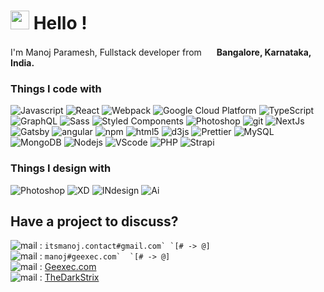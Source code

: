 
<h1><img src="https://emojis.slackmojis.com/emojis/images/1531849430/4246/blob-sunglasses.gif?1531849430" width="30"/> Hello !</h1>


<p>I'm Manoj Paramesh, Fullstack developer from <img src="https://image.flaticon.com/icons/svg/3174/3174946.svg" width="16"/> <b>Bangalore, Karnataka, India.</b></p>
<h3>Things I code with</h3>
<p>
  <img alt="Javascript" src="https://img.shields.io/badge/-Javascript-ea2845?style=flat-square&logo=javascript&logoColor=black&color=yellow" />
  <img alt="React" src="https://img.shields.io/badge/-React-45b8d8?style=flat-square&logo=react&logoColor=white" />
  <img alt="Webpack" src="https://img.shields.io/badge/-Webpack-8DD6F9?style=flat-square&logo=webpack&logoColor=white" /> 
  <img alt="Google Cloud Platform" src="https://img.shields.io/badge/-Google_Cloud_Platform-1a73e8?style=flat-square&logo=google-cloud&logoColor=white" />
  <img alt="TypeScript" src="https://img.shields.io/badge/-TypeScript-007ACC?style=flat-square&logo=typescript&logoColor=white" />
  <img alt="GraphQL" src="https://img.shields.io/badge/-GraphQL-E10098?style=flat-square&logo=graphql&logoColor=white" />
  <img alt="Sass" src="https://img.shields.io/badge/-Sass-CC6699?style=flat-square&logo=sass&logoColor=white" />
  <img alt="Styled Components" src="https://img.shields.io/badge/-Styled_Components-db7092?style=flat-square&logo=styled-components&logoColor=white" />
  <img alt="Photoshop" src="https://img.shields.io/badge/-Photoshop-ea2845?style=flat-square&logo=adobe-photoshop&logoColor=white&color=blue" />
  <img alt="git" src="https://img.shields.io/badge/-Git-F05032?style=flat-square&logo=git&logoColor=white" />
  <img alt="NextJs" src="https://img.shields.io/badge/-NextJs-ea2845?style=flat-square&logo=next.js&logoColor=white&color=black" />
  <img alt="Gatsby" src="https://img.shields.io/badge/-Gatsby-ea2845?style=flat-square&logo=Gatsby&logoColor=white&color=purple" />
  <img alt="angular" src="https://img.shields.io/badge/-Angular-DD0031?style=flat-square&logo=angular&logoColor=white" />
  <img alt="npm" src="https://img.shields.io/badge/-NPM-CB3837?style=flat-square&logo=npm&logoColor=white" />
  <img alt="html5" src="https://img.shields.io/badge/-HTML5-E34F26?style=flat-square&logo=html5&logoColor=white" />
  <img alt="d3js" src="https://img.shields.io/badge/-D3.js-F9A03C?style=flat-square&logo=d3.js&logoColor=white" />
  <img alt="Prettier" src="https://img.shields.io/badge/-Prettier-F7B93E?style=flat-square&logo=prettier&logoColor=white" />
  <img alt="MySQL" src="https://img.shields.io/badge/-MySQL-ea2845?style=flat-square&logo=MySQL&logoColor=white" />
  <img alt="MongoDB" src="https://img.shields.io/badge/-MongoDB-13aa52?style=flat-square&logo=mongodb&logoColor=white" />
  <img alt="Nodejs" src="https://img.shields.io/badge/-Nodejs-43853d?style=flat-square&logo=Node.js&logoColor=white" />
  <img alt="VScode" src="https://img.shields.io/badge/-VScode-ea2845?style=flat-square&logo=visual-studio-code&logoColor=white&color=blue" />
  <img alt="PHP" src="https://img.shields.io/badge/-PHP-ea2845?style=flat-square&logo=php&logoColor=white&color=green" />
  <img alt="Strapi" src="https://img.shields.io/badge/-Strapi-ea2845?style=flat-square&logo=strapi&logoColor=white&color=lightpurple" />
  
  
</p>
<h3>Things I design with</h3>
<p>
  <img alt="Photoshop" src="https://img.shields.io/badge/-Photoshop-ea2845?style=flat-square&logo=adobe-photoshop&logoColor=white&color=blue" />
  <img alt="XD" src="https://img.shields.io/badge/-XD-ea2845?style=flat-square&logo=adobe-xd&logoColor=white&color=gray" />
  <img alt="INdesign" src="https://img.shields.io/badge/-Indesign-ea2845?style=flat-square&logo=adobe-indesign&logoColor=white&color=yellow" />
  <img alt="Ai" src="https://img.shields.io/badge/-Ai-ea2845?style=INdesign&logo=adobe-illustrator&logoColor=white&color=pink" />
</p>

<h2>Have a project to discuss?</h2>
<p>
<img alt="mail" src="https://img.shields.io/badge/-Personal-ea2845?style=flat-square&logo=mail.ru&logoColor=white&color=black" /> : <code>itsmanoj.contact#gmail.com` `[# -> @]</code></br>
<img alt="mail" src="https://img.shields.io/badge/-Official-ea2845?style=flat-square&logo=gmail&logoColor=white&color=green" /> : <code>manoj#geexec.com`  `[# -> @]</code></br>
<img alt="mail" src="https://img.shields.io/badge/-Visit-ea2845?style=flat-square&logo=curl&logoColor=white&color=gray" /> : <a href="https://geexec.com">Geexec.com</a></br>
<img alt="mail" src="https://img.shields.io/badge/-XDA-ea2845?style=flat-square&logo=xda-developers&logoColor=white&color=orange" /> : <a href="https://forum.xda-developers.com/member.php?u=6800596">TheDarkStrix</a>
</p>

<!--
**TheDarkStrix/TheDarkStrix** is a ✨ _special_ ✨ repository because its `README.md` (this file) appears on your GitHub profile.

Here are some ideas to get you started:

- 🔭 I’m currently working on ...
- 🌱 I’m currently learning ...
- 👯 I’m looking to collaborate on ...
- 🤔 I’m looking for help with ...
- 💬 Ask me about ...
- 📫 How to reach me: ...
- 😄 Pronouns: ...
- ⚡ Fun fact: ...
-->
